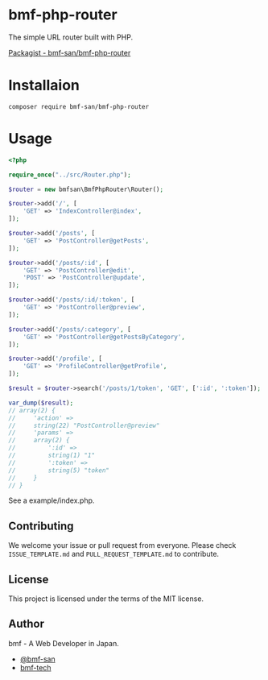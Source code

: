 # bmf-php-router


The simple URL router built with PHP.

[Packagist - bmf-san/bmf-php-router](https://packagist.org/packages/bmf-san/bmf-php-router)

# Installaion
`composer require bmf-san/bmf-php-router`

# Usage
```php
<?php

require_once("../src/Router.php");

$router = new bmfsan\BmfPhpRouter\Router();

$router->add('/', [
    'GET' => 'IndexController@index',
]);

$router->add('/posts', [
    'GET' => 'PostController@getPosts',
]);

$router->add('/posts/:id', [
    'GET' => 'PostController@edit',
    'POST' => 'PostController@update',
]);

$router->add('/posts/:id/:token', [
    'GET' => 'PostController@preview',
]);

$router->add('/posts/:category', [
    'GET' => 'PostController@getPostsByCategory',
]);

$router->add('/profile', [
    'GET' => 'ProfileController@getProfile',
]);

$result = $router->search('/posts/1/token', 'GET', [':id', ':token']);

var_dump($result);
// array(2) {
//     'action' =>
//     string(22) "PostController@preview"
//     'params' =>
//     array(2) {
//         ':id' =>
//         string(1) "1"
//         ':token' =>
//         string(5) "token"
//     }
// }
```
See a example/index.php.

## Contributing

We welcome your issue or pull request from everyone. Please check `ISSUE_TEMPLATE.md` and `PULL_REQUEST_TEMPLATE.md` to contribute.

## License

This project is licensed under the terms of the MIT license.

## Author

bmf - A Web Developer in Japan.

- [@bmf-san](https://twitter.com/bmf_san)
- [bmf-tech](http://bmf-tech.com/)
